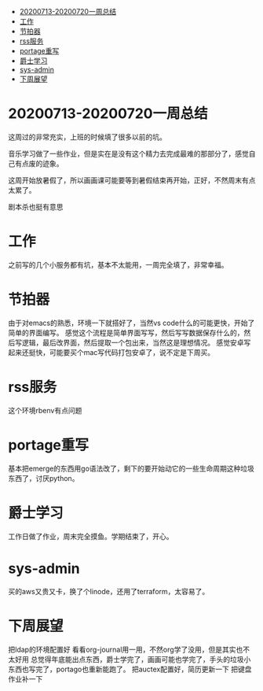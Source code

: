 - [20200713-20200720一周总结](#orgcdd540c)
- [工作](#orgf10d04f)
- [节拍器](#org3791a30)
- [rss服务](#org9c03fc0)
- [portage重写](#orgbdf511d)
- [爵士学习](#org999520c)
- [sys-admin](#orgb39c630)
- [下周展望](#org631ccb4)



<a id="orgcdd540c"></a>

# 20200713-20200720一周总结

这周过的非常充实，上班的时候填了很多以前的坑。

音乐学习做了一些作业，但是实在是没有这个精力去完成最难的那部分了，感觉自己有点废的迹象。

这周开始放暑假了，所以画画课可能要等到暑假结束再开始，正好，不然周末有点太累了。

剧本杀也挺有意思


<a id="orgf10d04f"></a>

# 工作

之前写的几个小服务都有坑，基本不太能用，一周完全填了，非常幸福。


<a id="org3791a30"></a>

# 节拍器

由于对emacs的熟悉，环境一下就搭好了，当然vs code什么的可能更快，开始了简单的界面编写。 感觉这个流程是简单界面写写，然后写写数据保存什么的，然后写逻辑，最后改界面，然后提取一个包出来，当然这是理想情况。 感觉安卓写起来还挺快，可能要买个mac写代码打包安卓了，说不定是下周买。


<a id="org9c03fc0"></a>

# rss服务

这个环境rbenv有点问题


<a id="orgbdf511d"></a>

# portage重写

基本把emerge的东西用go语法改了，剩下的要开始动它的一些生命周期这种垃圾东西了，讨厌python。


<a id="org999520c"></a>

# 爵士学习

工作日做了作业，周末完全摸鱼。学期结束了，开心。


<a id="orgb39c630"></a>

# sys-admin

买的aws又贵又卡，换了个linode，还用了terraform，太容易了。


<a id="org631ccb4"></a>

# 下周展望

把ldap的环境配置好 看看org-journal用一用，不然org学了没用，但是其实也不太好用 总觉得年底能出点东西，爵士学完了，画画可能也学完了，手头的垃圾小东西也写完了，portago也重新能跑了。 把auctex配置好，简历更新一下 把键盘作业补一下
